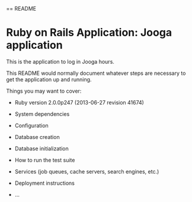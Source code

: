 == README

# Ruby on Rails Application: Jooga application

This is the application to log in Jooga hours.



This README would normally document whatever steps are necessary to get the
application up and running.

Things you may want to cover:

* Ruby version 2.0.0p247 (2013-06-27 revision 41674)

* System dependencies

* Configuration

* Database creation

* Database initialization

* How to run the test suite

* Services (job queues, cache servers, search engines, etc.)

* Deployment instructions

* ...
